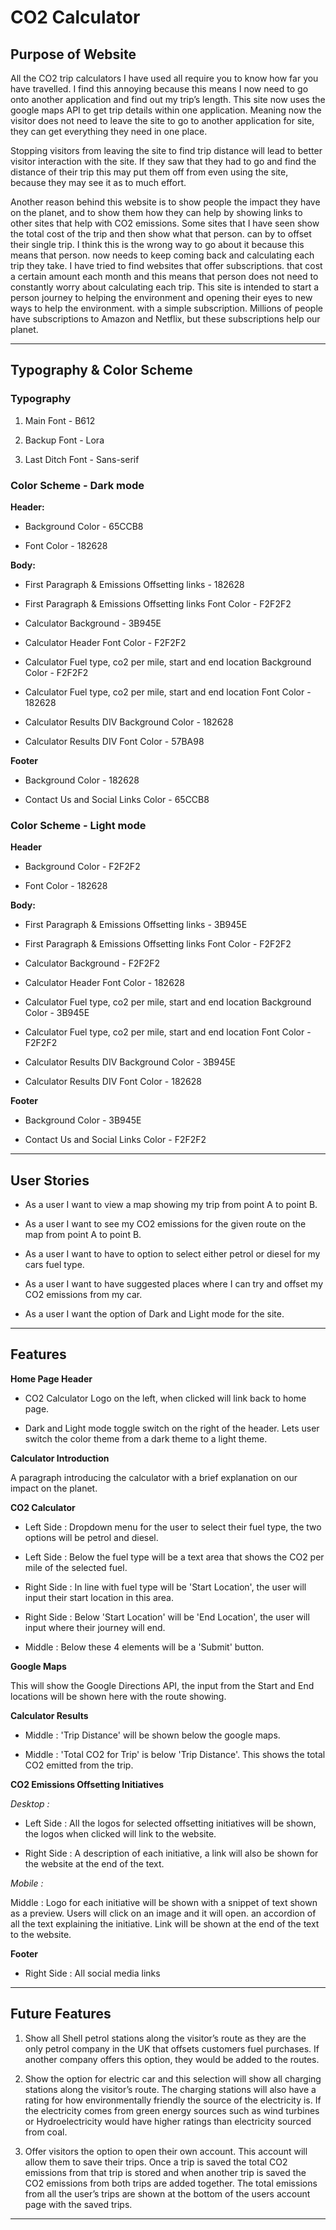 # **CO2 Calculator**
## **Purpose of Website**
All the CO2 trip calculators I have used all require you to know how far you have travelled. 
I find this annoying because this means I now need to go onto another application and find out my trip’s length. 
This site now uses the google maps API to get trip details within one application. 
Meaning now the visitor does not need to leave the site to go to another application for site, 
they can get everything they need in one place. 

Stopping visitors from leaving the site to find trip distance will lead to better visitor interaction with the site. 
If they saw that they had to go and find the distance of their trip this may put them off from even using the site,
because they may see it as to much effort.

Another reason behind this website is to show people the impact they have on the planet, 
and to show them how they can help by showing links to other sites that help with CO2 emissions.
Some sites that I have seen show the total cost of the trip and then show what that person. 
can by to offset their single trip. I think this is the wrong way to go about it because this means that person. 
now needs to keep coming back and calculating each trip they take. I have tried to find websites that offer subscriptions.
that cost a certain amount each month and this means that person does not need to constantly worry about calculating each trip.
This site is intended to start a person journey to helping the environment and opening their eyes to new ways to help the environment.
with a simple subscription. Millions of people have subscriptions to Amazon and Netflix, but these subscriptions help our planet.

---
## **Typography & Color Scheme**
### Typography

1. Main Font - B612

1. Backup Font - Lora

1. Last Ditch Font - Sans-serif

### Color Scheme - Dark mode
**Header:** 
* Background Color - 65CCB8

* Font Color - 182628

**Body:**

* First Paragraph & Emissions Offsetting links - 182628

* First Paragraph & Emissions Offsetting links Font Color - F2F2F2

* Calculator Background - 3B945E

* Calculator Header Font Color - F2F2F2

* Calculator Fuel type, co2 per mile, start and end location Background Color - F2F2F2

* Calculator Fuel type, co2 per mile, start and end location Font Color - 182628

* Calculator Results DIV Background Color - 182628

* Calculator Results DIV Font Color - 57BA98

**Footer**

* Background Color - 182628

* Contact Us and Social Links Color - 65CCB8


### Color Scheme - Light mode
**Header** 
* Background Color - F2F2F2

* Font Color - 182628

**Body:**
* First Paragraph & Emissions Offsetting links - 3B945E

* First Paragraph & Emissions Offsetting links Font Color - F2F2F2

* Calculator Background - F2F2F2

* Calculator Header Font Color - 182628

* Calculator Fuel type, co2 per mile, start and end location Background Color - 3B945E

* Calculator Fuel type, co2 per mile, start and end location Font Color - F2F2F2

* Calculator Results DIV Background Color - 3B945E

* Calculator Results DIV Font Color - 182628

**Footer**
* Background Color - 3B945E

* Contact Us and Social Links Color - F2F2F2
---
## **User Stories**
* As a user I want to view a map showing my trip from point A to point B.

* As a user I want to see my CO2 emissions for the given route on the map from point A to point B. 

* As a user I want to have to option to select either petrol or diesel for my cars fuel type.

* As a user I want to have suggested places where I can try and offset my CO2 emissions from my car. 

* As a user I want the option of Dark and Light mode for the site.
---
## **Features**
**Home Page Header**

* CO2 Calculator Logo on the left, when clicked will link back to home page.

* Dark and Light mode toggle switch on the right of the header. Lets user switch the color theme from a dark theme to a light theme.

**Calculator Introduction**

A paragraph introducing the calculator with a brief explanation on our impact on the planet.

**CO2 Calculator**

* Left Side : Dropdown menu for the user to select their fuel type, the two options will be petrol and diesel.

* Left Side : Below the fuel type will be a text area that shows the CO2 per mile of the selected fuel.

* Right Side : In line with fuel type will be 'Start Location', the user will input their start location in this area.

* Right Side : Below 'Start Location' will be 'End Location', the user will input where their journey will end.

* Middle : Below these 4 elements will be a 'Submit' button.

**Google Maps**

This will show the Google Directions API, the input from the Start and End locations will be shown here with the route showing. 

**Calculator Results**

* Middle : 'Trip Distance' will be shown below the google maps.

* Middle : 'Total CO2 for Trip' is below 'Trip Distance'. This shows the total CO2 emitted from the trip.

**CO2 Emissions Offsetting Initiatives**

*Desktop :*
* Left Side : All the logos for selected offsetting initiatives will be shown, the logos when clicked will link to the website.

* Right Side : A description of each initiative, a link will also be shown for the website at the end of the text. 

*Mobile :*

Middle : Logo for each initiative will be shown with a snippet of text shown as a preview. Users will click on an image and it will open.
an accordion of all the text explaining the initiative. Link will be shown at the end of the text to the website.

**Footer**
* Right Side : All social media links

---
## **Future Features**

1. Show all Shell petrol stations along the visitor’s route as they are the only petrol company in the UK that offsets 
customers fuel purchases. If another company offers this option, they would be added to the routes.

1. Show the option for electric car and this selection will show all charging stations along the visitor’s route.
The charging stations will also have a rating for how environmentally friendly the source of the electricity is. 
If the electricity comes from green energy sources such as wind turbines or Hydroelectricity would have higher ratings
than electricity sourced from coal. 

1. Offer visitors the option to open their own account. This account will allow them to save their trips. Once a trip is saved
the total CO2 emissions from that trip is stored and when another trip is saved the CO2 emissions from both trips are added together.
The total emissions from all the user’s trips are shown at the bottom of the users account page with the saved trips.
---
